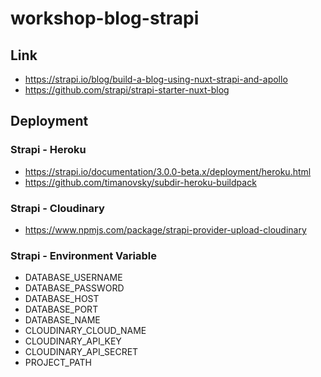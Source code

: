 # workshop-blog-strapi

## Link

- https://strapi.io/blog/build-a-blog-using-nuxt-strapi-and-apollo
- https://github.com/strapi/strapi-starter-nuxt-blog

## Deployment

### Strapi - Heroku

- https://strapi.io/documentation/3.0.0-beta.x/deployment/heroku.html
- https://github.com/timanovsky/subdir-heroku-buildpack

### Strapi - Cloudinary

- https://www.npmjs.com/package/strapi-provider-upload-cloudinary

### Strapi - Environment Variable

- DATABASE_USERNAME
- DATABASE_PASSWORD
- DATABASE_HOST
- DATABASE_PORT
- DATABASE_NAME
- CLOUDINARY_CLOUD_NAME
- CLOUDINARY_API_KEY
- CLOUDINARY_API_SECRET
- PROJECT_PATH
